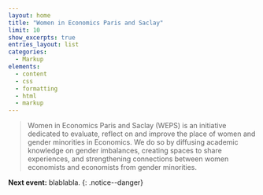 ```yaml
---
layout: home
title: "Women in Economics Paris and Saclay"
limit: 10
show_excerpts: true
entries_layout: list
categories:
  - Markup
elements:
  - content
  - css
  - formatting
  - html
  - markup  
---
```



> Women in Economics Paris and Saclay (WEPS) is an initiative dedicated to evaluate, reflect on and improve the place of women and gender minorities in Economics.
 We do so by diffusing academic knowledge on gender imbalances, creating spaces to share experiences, and strengthening connections between women economists and economists from gender minorities.


**Next event:** blablabla.
{: .notice--danger}
